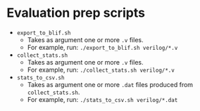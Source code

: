 # Evaluation prep scripts

* `export_to_blif.sh`
    - Takes as argument one or more `.v` files.
    - For example, run: `./export_to_blif.sh verilog/*.v`
* `collect_stats.sh`
    - Takes as argument one or more `.v` files.
    - For example, run: `./collect_stats.sh verilog/*.v`
* `stats_to_csv.sh`
    - Takes as argument one or more `.dat` files produced from `collect_stats.sh`.
    - For example, run: `./stats_to_csv.sh verilog/*.dat`
